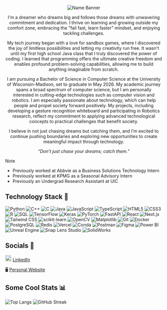 <p align="center">
    <img src="landscape-city-ezgif.com-added-text.webp" alt="Name Banner">
</p>

<p align = "center">
I'm a dreamer who dreams big and follows those dreams with unwavering commitment and dedication. I thrive on learning and growing outside my comfort zone, embracing the "fail fast, learn faster" mindset, and enjoying tackling challenges.
</p>

<p align = "center">
My tech journey began with a love for sandbox games, where I discovered the joy of limitless possibilities and letting my creativity run free. It wasn't until my first high school Java class that I truly discovered the power of coding. I learned that programming offers the ultimate creative freedom and enables profound problem-solving capabilities, allowing me to build anything imaginable from scratch.
</p>

<p align = "center">
I am pursuing a Bachelor of Science in Computer Science at the University of Wisconsin-Madison, set to graduate in May 2026. My academic journey spans a broad spectrum of computer science, but I am personally interested in cutting-edge technologies such as computer vision and robotics. I am especially passionate about technology, which can help people and propel society forward positively. My projects, including developing a gesture recognition whiteboard and participating in Robotics research, reflect my commitment to applying advanced technological concepts to practical challenges that benefit society.
</p>

<p align = "center">
I believe in not just chasing dreams but catching them, and I’m excited to continue pushing boundaries and exploring new opportunities to create meaningful impact through technology.
</p>

<p align="center">
  <em>“Don’t just chase your dreams; catch them.”</em>
</p>

> [!NOTE]
> * Previously worked at Abbvie as a Business Solutions Technology Intern
> * Previously worked at KPMG as a Seasonal Advisory Intern
> * Previously an Undergrad Research Assistant at UIC

## Technology Stack 🤖
![Python](https://img.shields.io/badge/Python-3776AB?style=for-the-badge&logo=python&logoColor=white)
![C++](https://img.shields.io/badge/C++-00599C?style=for-the-badge&logo=cplusplus&logoColor=white)
![C](https://img.shields.io/badge/C-00599C?style=for-the-badge&logo=c&logoColor=white)
![Java](https://img.shields.io/badge/Java-007396?style=for-the-badge&logo=java&logoColor=white)
![JavaScript](https://img.shields.io/badge/JavaScript-F7DF1E?style=for-the-badge&logo=javascript&logoColor=black)
![TypeScript](https://img.shields.io/badge/TypeScript-007ACC?style=for-the-badge&logo=typescript&logoColor=white)
![HTML5](https://img.shields.io/badge/HTML5-E34F26?style=for-the-badge&logo=html5&logoColor=white)
![CSS3](https://img.shields.io/badge/CSS3-1572B6?style=for-the-badge&logo=css3&logoColor=white)
![R](https://img.shields.io/badge/R-276DC3?style=for-the-badge&logo=r&logoColor=white)
![SQL](https://img.shields.io/badge/SQL-4479A1?style=for-the-badge&logo=postgresql&logoColor=white)
![TensorFlow](https://img.shields.io/badge/TensorFlow-FF6F00?style=for-the-badge&logo=tensorflow&logoColor=white)
![Keras](https://img.shields.io/badge/Keras-D00000?style=for-the-badge&logo=keras&logoColor=white)
![PyTorch](https://img.shields.io/badge/PyTorch-EE4C2C?style=for-the-badge&logo=pytorch&logoColor=white)
![FastAPI](https://img.shields.io/badge/FastAPI-009688?style=for-the-badge&logo=fastapi&logoColor=white)
![React](https://img.shields.io/badge/React-20232A?style=for-the-badge&logo=react&logoColor=61DAFB)
![Next.js](https://img.shields.io/badge/Next.js-000000?style=for-the-badge&logo=next-dot-js&logoColor=white)
![Tailwind CSS](https://img.shields.io/badge/Tailwind_CSS-38B2AC?style=for-the-badge&logo=tailwind-css&logoColor=white)
![scikit-learn](https://img.shields.io/badge/scikit_learn-F7931E?style=for-the-badge&logo=scikit-learn&logoColor=white)
![OpenCV](https://img.shields.io/badge/OpenCV-5C3EE8?style=for-the-badge&logo=opencv&logoColor=white)
![Matplotlib](https://img.shields.io/badge/Matplotlib-1496BB?style=for-the-badge)
![Git](https://img.shields.io/badge/Git-F05032?style=for-the-badge&logo=git&logoColor=white)
![Docker](https://img.shields.io/badge/Docker-2496ED?style=for-the-badge&logo=docker&logoColor=white)
![PostgreSQL](https://img.shields.io/badge/PostgreSQL-336791?style=for-the-badge&logo=postgresql&logoColor=white)
![Redis](https://img.shields.io/badge/Redis-DC382D?style=for-the-badge&logo=redis&logoColor=white)
![Vercel](https://img.shields.io/badge/Vercel-000000?style=for-the-badge&logo=vercel&logoColor=white)
![Conda](https://img.shields.io/badge/Conda-44A833?style=for-the-badge&logo=anaconda&logoColor=white)
![Postman](https://img.shields.io/badge/Postman-FF6C37?style=for-the-badge&logo=postman&logoColor=white)
![Figma](https://img.shields.io/badge/Figma-F24E1E?style=for-the-badge&logo=figma&logoColor=white)
![Power BI](https://img.shields.io/badge/Power_BI-F2C811?style=for-the-badge&logo=powerbi&logoColor=black)
![Unreal Engine](https://img.shields.io/badge/Unreal_Engine-0E1128?style=for-the-badge&logo=unreal-engine&logoColor=white)
![Snap Lens Studio](https://img.shields.io/badge/Snap_Lens_Studio-FFFC00?style=for-the-badge&logo=snapchat&logoColor=black)
![SolidWorks](https://img.shields.io/badge/SolidWorks-EF3939?style=for-the-badge&logo=solidworks&logoColor=white)

## Socials 🔗

<img src="https://cdn-icons-png.flaticon.com/512/174/174857.png" alt="LinkedIn Profile" width="20" height="20"> [LinkedIn](https://www.linkedin.com/in/erika-sy/)

🖥️ [Personal Website](https://nullptrerikas.github.io/)


## Some Cool Stats 📊

![Top Langs](https://github-readme-stats.vercel.app/api/top-langs/?username=nullPtrErikaS&size_weight=0.5&count_weight=0.5&theme=tokyonight&layout=donut&hide=css,HTML) ![GitHub Streak](http://github-readme-streak-stats.herokuapp.com?user=nullPtrErikaS&theme=tokyonight&date_format=M%20j%5B%2C%20Y%5D)

<!--
**nullPtrErikaS/nullPtrErikaS** is a ✨ _special_ ✨ repository because its `README.md` (this file) appears on your GitHub profile.

Here are some ideas to get you started:

- 🔭 I’m currently working on ...
- 🌱 I’m currently learning ...
- 👯 I’m looking to collaborate on ...
- 🤔 I’m looking for help with ...
- 💬 Ask me about ...
- 📫 How to reach me: ...
- 😄 Pronouns: ...
- ⚡ Fun fact: ...
-->
